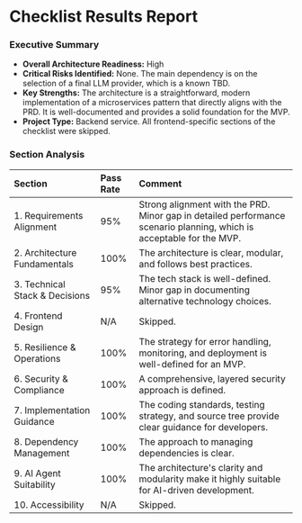 # Checklist Results Report

### Executive Summary
- **Overall Architecture Readiness:** High
- **Critical Risks Identified:** None. The main dependency is on the selection of a final LLM provider, which is a known TBD.
- **Key Strengths:** The architecture is a straightforward, modern implementation of a microservices pattern that directly aligns with the PRD. It is well-documented and provides a solid foundation for the MVP.
- **Project Type:** Backend service. All frontend-specific sections of the checklist were skipped.

### Section Analysis
| Section | Pass Rate | Comment |
| :--- | :--- | :--- |
| 1. Requirements Alignment | 95% | Strong alignment with the PRD. Minor gap in detailed performance scenario planning, which is acceptable for the MVP. |
| 2. Architecture Fundamentals | 100% | The architecture is clear, modular, and follows best practices. |
| 3. Technical Stack & Decisions | 95% | The tech stack is well-defined. Minor gap in documenting alternative technology choices. |
| 4. Frontend Design | N/A | Skipped. |
| 5. Resilience & Operations | 100% | The strategy for error handling, monitoring, and deployment is well-defined for an MVP. |
| 6. Security & Compliance | 100% | A comprehensive, layered security approach is defined. |
| 7. Implementation Guidance | 100% | The coding standards, testing strategy, and source tree provide clear guidance for developers. |
| 8. Dependency Management | 100% | The approach to managing dependencies is clear. |
| 9. AI Agent Suitability | 100% | The architecture's clarity and modularity make it highly suitable for AI-driven development. |
| 10. Accessibility | N/A | Skipped. |
